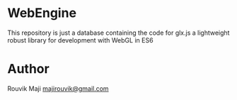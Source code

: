 # WebEngine
This repository is just a database containing the code for glx.js a lightweight robust library for development with WebGL in ES6

# Author
Rouvik Maji [majirouvik@gmail.com](mailto:majirouvik@gmail.com)